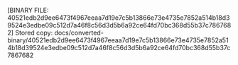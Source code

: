 [BINARY FILE: 40521edb2d9ee6473f4967eeaa7d19e7c5b13866e73e4735e7852a514b18d39524e3edbe09c512d7a46f8c56d3d5b6a92ce64fd70bc368d55b37c7867682]
Stored copy: docs/converted-binary/40521edb2d9ee6473f4967eeaa7d19e7c5b13866e73e4735e7852a514b18d39524e3edbe09c512d7a46f8c56d3d5b6a92ce64fd70bc368d55b37c7867682
